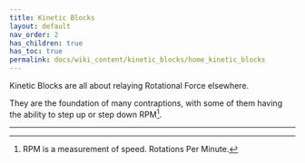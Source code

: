 ```yaml
---
title: Kinetic Blocks
layout: default
nav_order: 2
has_children: true
has_toc: true
permalink: docs/wiki_content/kinetic_blocks/home_kinetic_blocks
---
```


Kinetic Blocks are all about relaying Rotational Force elsewhere. 

They are the foundation of many contraptions, with some of them having the ability to step up or step down RPM[^1]. 

---

[^1]: RPM is a measurement of speed. Rotations Per Minute.